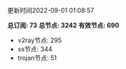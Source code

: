 更新时间2022-09-01 01:08:57

**总订阅: 73**
**总节点: 3242**
**有效节点: 690**
- v2ray节点: 295
- ss节点: 344
- trojan节点: 51
